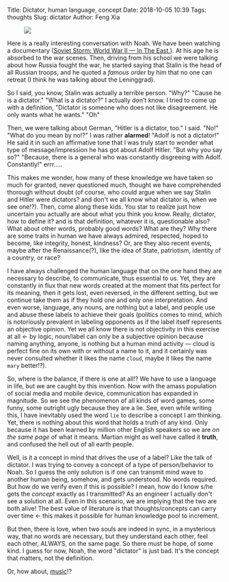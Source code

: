 Title: Dictator, human language, concept
Date: 2018-10-05 10:39
Tags: thoughts
Slug: dictator
Author: Feng Xia

<figure class="col l6 m6 s12">
  <img src="{{SITEURL}}/images/hahn.png"/>
</figure>

Here is a really interesting conversation with Noah. We have been
watching a documentary ([Soviet Storm: World War II — In The
East.][1]). At his age he is absorbed to the war scenes. Then, driving
from his school we were talking about how Russia fought the war, he
started saying that Stalin is the head of all Russian troops, and he
quoted a _famous order_ by him that no one can retreat (I think he was
talking about the Leninggrad).

So I said, you know, Stalin was actually a terrible person. "Why?"
"Cause he is a dictator." "What is a dictator?" I actually don't
know. I tried to come up with a definition, "Dictator is someone who
does not like disagreement. He only wants what he wants." "Oh"

Then, we were talking about German, "Hitler is a dictator, too." I
said. "No!" "What do you mean by no!?" I was rather **alarmed**!
"Adolf is not a dictator!" He said it in such an affirmative tone that
I was truly start to wonder what type of message/impression he has got
about Adolf Hitler. "But why you say so?" "Because, there is a general
who was constantly disgreeing with Adolf. Constantly!" errr.....

This makes me wonder, how many of these knowledge we have taken so
much for granted, never questioned much, thought we have comprehended
thorough without doubt (of course, who could argue when we say Stalin
and Hitler were dictators? and don't we all know what dictator is,
when we see one!?). Then, come along these kids. You star to realize
just how uncertain you actually are about what you think you
know. Really, dictator, how to define it? and is that definition,
whatever it is, questionable also? What about other words, probably
good words? What are they? Why there are some traits in human we have
always admired, respected, hoped to become, like integrity, honest,
kindness? Or, are they also recent events, maybe after the
Renaissance(?), like the idea of State, patriotism, identity of a
country, or race? 

I have always challenged the human language that on the one hand they
are necessary to describe, to communicate, thus essential to us. Yet,
they are constantly in flux that new words created at the moment that
fits perfect for its meaning, then it gets lost, even reversed, in the
different setting, but we continue take them as if they hold one and
only one interpretation. And even worse, language, any nouns, are
nothing but a label, and people use and abuse these labels to achieve
their goals (politics comes to mind, which is notoriously prevalent in
labeling opponents as if the label itself represents an objective
opinion. Yet we all know there is not objectivity in this exercise at
all &larr; by logic, noun/label can only be a subjective opinion
because naming anything, anyone, is nothing but a human mind
activity &mdash; cloud is perfect fine on its own with or without a
name to it, and it certainly was never consulted whether it likes the
name `cloud`, maybe it likes the name `mary` better!?).

So, where is the balance, if there is one at all!? We have to use a
language in life, but we are caught by this invention. Now with the
amass population of social media and mobile device, communication has
expanded in magnitude. So we see the phenomenon of all kinds of word
games, some funny, some outright ugly because they are a lie. See,
even while writing this, I have inevitably used the word `lie` to
describe a concept I am thinking. Yet, there is nothing about this
word that holds a truth of any kind. Only because it has been learned
by million other English speakers so we are _on the same page_ of what
it means. Martian might as well have called it **truth**, and confused
the hell out of all earth people.

Well, is it a concept in mind that drives the use of a label? Like the
talk of dictator. I was trying to convey a concept of a type of
person/behavior to Noah. So I guess the only solution is if one can
transmit mind wave to another human being, somehow, and gets
understood. No words required. But how do we verify even if this is
possible? I mean, how do I know s/he gets the _concept_ exactly as I
transmitted? As an engineer I actually don't see a solution at
all. Even in this scenario, we are implying that the two are both
alive! The best value of literature is that thoughts/concepts can
carry over time &larr; this makes it possible for human knowledge pool
to increment.

But then, there is love, when two souls are indeed in sync, in a
mysterious way, that no words are necessary, but they understand each
other, feel each other, ALWAYS, on the same page. So there must be
hope, of some kind. I guess for now, Noah, the word "dictator" is just
bad. It's the concept that matters, not the definition.

Or, how about, [music][2]!?

[1]: https://www.youtube.com/watch?v=JhXKlYnSWjA
[2]: https://www.youtube.com/watch?v=o1dBg__wsuo
